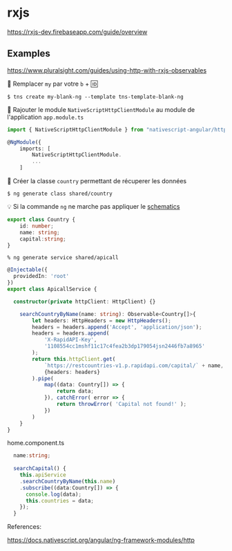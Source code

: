 # rxjs

https://rxjs-dev.firebaseapp.com/guide/overview


## Examples

https://www.pluralsight.com/guides/using-http-with-rxjs-observables

:pushpin: Remplacer `my` par votre `b` + :id: 

```
$ tns create my-blank-ng --template tns-template-blank-ng
```

:pushpin: Rajouter le module `NativeScriptHttpClientModule` au module de l'application `app.module.ts`

```typescript
import { NativeScriptHttpClientModule } from "nativescript-angular/http-client";

@NgModule({
    imports: [
        NativeScriptHttpClientModule.
        ...
    ]
```

:pushpin: Créer la classe `country` permettant de récuperer les données 


```
$ ng generate class shared/country
```

:bulb: Si la commande `ng` ne marche pas appliquer le [schematics](https://github.com/CollegeBoreal/Tutoriels/blob/master/3.Angular/M.Mobile/Schematics.md#m-nativescript-schematics)


```typescript
export class Country {
    id: number;
    name: string;
    capital:string;
}
```

```
% ng generate service shared/apicall
```


```typescript
@Injectable({
  providedIn: 'root'
})
export class ApicallService {

  constructor(private httpClient: HttpClient) {}

    searchCountryByName(name: string): Observable<Country[]>{
        let headers: HttpHeaders = new HttpHeaders();
        headers = headers.append('Accept', 'application/json');
        headers = headers.append(
            'X-RapidAPI-Key',
            '1108554cc1mshf11c17c4fea2b3dp179054jsn2446fb7a8965'
        );
        return this.httpClient.get(
            `https://restcountries-v1.p.rapidapi.com/capital/` + name,
            {headers: headers}
        ).pipe(
            map((data: Country[]) => {
                return data;
            }), catchError( error => {
                return throwError( 'Capital not found!' );
            })
        )
    }
}

```

home.component.ts

```typescript
  name:string;
  
  searchCapital() {
    this.apiService
    .searchCountryByName(this.name)
    .subscribe((data:Country[]) => {
      console.log(data);
      this.countries = data;
    });
  }
```

References:

https://docs.nativescript.org/angular/ng-framework-modules/http
